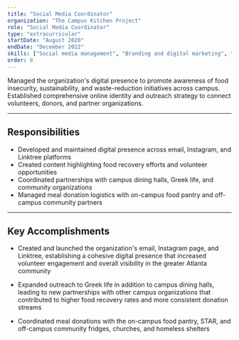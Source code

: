 ```yaml
---
title: "Social Media Coordinator"
organization: "The Campus Kitchen Project"
role: "Social Media Coordinator"
type: "extracurricular"
startDate: "August 2020"
endDate: "December 2022"
skills: ["Social media management", "Branding and digital marketing", "Community engagement and outreach coordination"]
order: 8
---
```


Managed the organization's digital presence to promote awareness of food insecurity, sustainability, and waste-reduction initiatives across campus. Established comprehensive online identity and outreach strategy to connect volunteers, donors, and partner organizations.

---

## Responsibilities

- Developed and maintained digital presence across email, Instagram, and Linktree platforms
- Created content highlighting food recovery efforts and volunteer opportunities
- Coordinated partnerships with campus dining halls, Greek life, and community organizations
- Managed meal donation logistics with on-campus food pantry and off-campus community partners

---

## Key Accomplishments

- Created and launched the organization's email, Instagram page, and Linktree, establishing a cohesive digital presence that increased volunteer engagement and overall visibility in the greater Atlanta community

- Expanded outreach to Greek life in addition to campus dining halls, leading to new partnerships with other campus organizations that contributed to higher food recovery rates and more consistent donation streams

- Coordinated meal donations with the on-campus food pantry, STAR, and off-campus community fridges, churches, and homeless shelters
